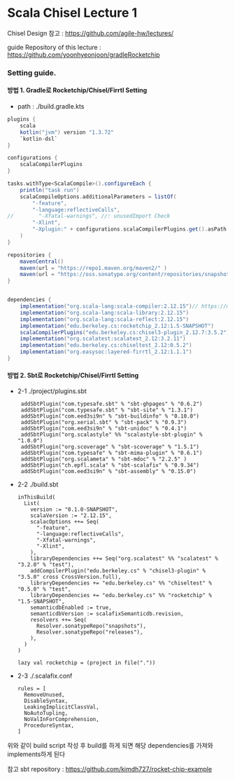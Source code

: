 # Scala Chisel Lecture 1 


Chisel Design 참고 : https://github.com/agile-hw/lectures/

guide Repository of this lecture : https://github.com/yoonhyeonjoon/gradleRocketchip

### Setting guide.

 #### 방법 1. Gradle로 Rocketchip/Chisel/Firrtl Setting
    
    
* path : ./build.gradle.kts

``` gradle
plugins {
    scala
    kotlin("jvm") version "1.3.72"
    `kotlin-dsl`
}

configurations {
    scalaCompilerPlugins
}

tasks.withType<ScalaCompile>().configureEach {
    println("task run")
    scalaCompileOptions.additionalParameters = listOf(
        "-feature",
        "-language:reflectiveCalls",
//        "-Xfatal-warnings", //: unusedImport Check
        "-Xlint",
        "-Xplugin:" + configurations.scalaCompilerPlugins.get().asPath
    )
}

repositories {
    mavenCentral()
    maven(url = "https://repo1.maven.org/maven2/" )
    maven(url = "https://oss.sonatype.org/content/repositories/snapshots/" )
}


dependencies {
    implementation("org.scala-lang:scala-compiler:2.12.15")// https://mvnrepository.com/artifact/org.scala-lang/scala-compiler //
    implementation("org.scala-lang:scala-library:2.12.15")
    implementation("org.scala-lang:scala-reflect:2.12.15")
    implementation("edu.berkeley.cs:rocketchip_2.12:1.5-SNAPSHOT")
    scalaCompilerPlugins("edu.berkeley.cs:chisel3-plugin_2.12.7:3.5.2")
    implementation("org.scalatest:scalatest_2.12:3.2.11")
    implementation("edu.berkeley.cs:chiseltest_2.12:0.5.2")
    implementation("org.easysoc:layered-firrtl_2.12:1.1.1")
}  

```

#### 방법 2. Sbt로 Rocketchip/Chisel/Firrtl Setting
   
   
* 2-1 ./project/plugins.sbt
   ``` 
    addSbtPlugin("com.typesafe.sbt" % "sbt-ghpages" % "0.6.2")
    addSbtPlugin("com.typesafe.sbt" % "sbt-site" % "1.3.1")
    addSbtPlugin("com.eed3si9n" % "sbt-buildinfo" % "0.10.0")
    addSbtPlugin("org.xerial.sbt" % "sbt-pack" % "0.9.3")
    addSbtPlugin("com.eed3si9n" % "sbt-unidoc" % "0.4.1")
    addSbtPlugin("org.scalastyle" %% "scalastyle-sbt-plugin" % "1.0.0")
    addSbtPlugin("org.scoverage" % "sbt-scoverage" % "1.5.1")
    addSbtPlugin("com.typesafe" % "sbt-mima-plugin" % "0.6.1")
    addSbtPlugin("org.scalameta" % "sbt-mdoc" % "2.2.5" )
    addSbtPlugin("ch.epfl.scala" % "sbt-scalafix" % "0.9.34")
    addSbtPlugin("com.eed3si9n" % "sbt-assembly" % "0.15.0")
    ```
    
* 2-2 ./build.sbt
    
    ```
    inThisBuild(
      List(
        version := "0.1.0-SNAPSHOT",
        scalaVersion := "2.12.15",
        scalacOptions ++= Seq(
          "-feature",
          "-language:reflectiveCalls",
          "-Xfatal-warnings",
          "-Xlint",
        ),
        libraryDependencies ++= Seq("org.scalatest" %% "scalatest" % "3.2.0" % "test"),
        addCompilerPlugin("edu.berkeley.cs" % "chisel3-plugin" % "3.5.0" cross CrossVersion.full),
        libraryDependencies += "edu.berkeley.cs" %% "chiseltest" % "0.5.0" % "test",
        libraryDependencies += "edu.berkeley.cs" %% "rocketchip" % "1.5-SNAPSHOT",
        semanticdbEnabled := true,
        semanticdbVersion := scalafixSemanticdb.revision,
        resolvers ++= Seq(
          Resolver.sonatypeRepo("snapshots"),
          Resolver.sonatypeRepo("releases"),
        ),
      )
    )

    lazy val rocketchip = (project in file("."))
    ```
    
* 2-3 ./.scalafix.conf
    ```
    rules = [
      RemoveUnused,
      DisableSyntax,
      LeakingImplicitClassVal,
      NoAutoTupling,
      NoValInForComprehension,
      ProcedureSyntax,
    ]
    ```
    
    
    


위와 같이 build script 작성 후 build를 하게 되면 해당 dependencies를 가져와 implements하게 된다


참고 sbt repository : https://github.com/kimdh727/rocket-chip-example
        


```python

```
